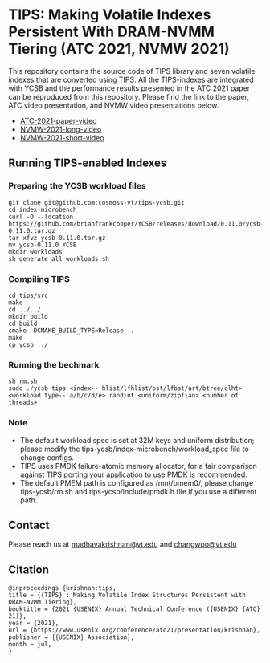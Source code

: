 # TIPS: Making Volatile Indexes Persistent With DRAM-NVMM Tiering (ATC 2021, NVMW 2021)

This repository contains the source code of TIPS library and seven volatile
indexes that are converted using TIPS. All the TIPS-indexes are integrated with
YCSB and the performance results presented in the ATC 2021 paper can be
reproduced from this repository. Please find the link to the paper, ATC video
presentation, and NVMW video presentations below.

- [ATC-2021-paper-video](https://www.usenix.org/conference/atc21/presentation/krishnan)
- [NVMW-2021-long-video](https://www.youtube.com/watch?v=4rSTHLAvq7k)
- [NVMW-2021-short-video](https://www.youtube.com/watch?v=arRwT5W9zSU)

## Running TIPS-enabled Indexes 

### Preparing the YCSB workload files
```
git clone git@github.com:cosmoss-vt/tips-ycsb.git
cd index-microbench
curl -O --location https://github.com/brianfrankcooper/YCSB/releases/download/0.11.0/ycsb-0.11.0.tar.gz
tar xfvz ycsb-0.11.0.tar.gz
mv ycsb-0.11.0 YCSB
mkdir workloads
sh generate_all_workloads.sh
```
### Compiling TIPS
```
cd tips/src
make 
cd ../../
mkdir build
cd build
cmake -DCMAKE_BUILD_TYPE=Release ..
make
cp ycsb ../
```
### Running the bechmark
```
sh rm.sh
sudo ./ycsb tips <index-- hlist/lfhlist/bst/lfbst/art/btree/clht> 
<workload type-- a/b/c/d/e> randint <uniform/zipfian> <number of threads>
```

### Note 
- The default workload spec is set at 32M keys and uniform distribution; please
  modify the tips-ycsb/index-microbench/workload_spec file to change configs.
- TIPS uses PMDK failure-atomic memory allocator, for a fair comparison against
  TIPS porting your application to use PMDK is recommended.  
- The default PMEM path is configured as /mnt/pmem0/, please change tips-ycsb/rm.sh and tips-ycsb/include/pmdk.h file
  if you use a different path.

## Contact 
Please reach us at madhavakrishnan@vt.edu and changwoo@vt.edu

## Citation
```
@inproceedings {krishnan:tips,
title = {{TIPS} : Making Volatile Index Structures Persistent with DRAM-NVMM Tiering},
booktitle = {2021 {USENIX} Annual Technical Conference ({USENIX} {ATC} 21)},
year = {2021},
url = {https://www.usenix.org/conference/atc21/presentation/krishnan},
publisher = {{USENIX} Association},
month = jul,
}
```
